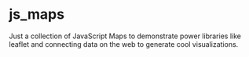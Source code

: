 # js_maps
Just a collection of JavaScript Maps to demonstrate power libraries like leaflet and connecting data on the web to generate cool visualizations.  
